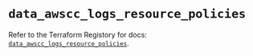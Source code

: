 # `data_awscc_logs_resource_policies`

Refer to the Terraform Registory for docs: [`data_awscc_logs_resource_policies`](https://registry.terraform.io/providers/hashicorp/awscc/0.70.0/docs/data-sources/logs_resource_policies).
